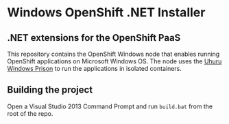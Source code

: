 Windows OpenShift .NET Installer
=============
.NET extensions for the OpenShift PaaS
--------------------------------------

This repository contains the OpenShift Windows node that enables running OpenShift applications on Microsoft Windows OS.
The node uses the [Uhuru Windows Prison](https://github.com/UhuruSoftware/windows-isolation) to run the applications in isolated containers.

Building the project
----------------------

Open a Visual Studio 2013 Command Prompt and run `build.bat` from the root of the repo.

